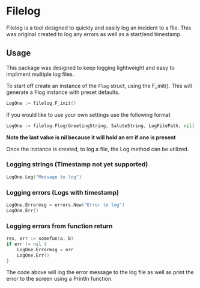 # Filelog

Filelog is a tool designed to quickly and easily log an incident to a file. This was original created to log any errors as well as a start/end timestamp.

## Usage

This package was designed to keep logging lightweight and easy to impliment multiple log files. 

To start off create an instance of the ``` Flog ``` struct, using the F_init(). This will generate a Flog instance with preset defaults. 

```go 
LogOne := filelog.F_init() 
```

If you would like to use your own settings use the following format

```go
LogOne := filelog.Flog{GreetingString, SaluteString, LogFilePath, nil}
```
**Note the last value is nil because it will hold an err if one is present**

Once the instance is created, to log a file, the Log method can be utilized.

### Logging strings (Timestamp not yet supported)

```go
LogOne.Log("Message to log")
```
### Logging errors (Logs with timestamp)

```go
LogOne.Errormsg = errors.New("Error to log")
LogOne.Err()
``` 

### Logging errors from function return

```go
res, err := somefun(a, b)
if err != nil {
	LogOne.Errormsg = err
	LogOne.Err()
}
```
The code above will log the error message to the log file as well as print the error to the screen using a Println function.